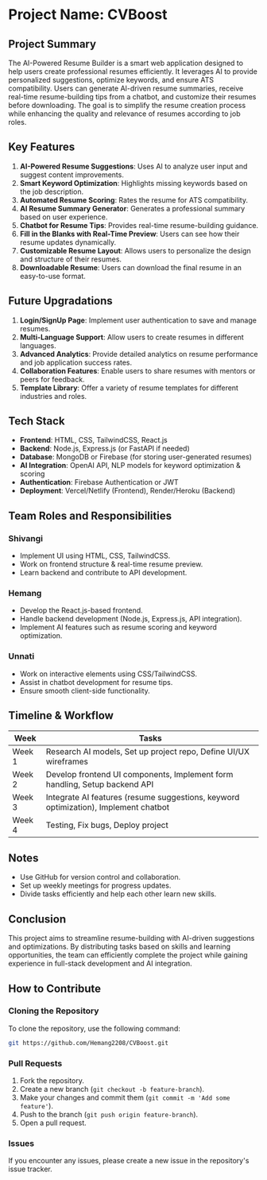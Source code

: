 # Project Name: CVBoost

## Project Summary

The AI-Powered Resume Builder is a smart web application designed to help users create professional resumes efficiently. It leverages AI to provide personalized suggestions, optimize keywords, and ensure ATS compatibility. Users can generate AI-driven resume summaries, receive real-time resume-building tips from a chatbot, and customize their resumes before downloading. The goal is to simplify the resume creation process while enhancing the quality and relevance of resumes according to job roles.

## Key Features

1. **AI-Powered Resume Suggestions**: Uses AI to analyze user input and suggest content improvements.
2. **Smart Keyword Optimization**: Highlights missing keywords based on the job description.
3. **Automated Resume Scoring**: Rates the resume for ATS compatibility.
4. **AI Resume Summary Generator**: Generates a professional summary based on user experience.
5. **Chatbot for Resume Tips**: Provides real-time resume-building guidance.
6. **Fill in the Blanks with Real-Time Preview**: Users can see how their resume updates dynamically.
7. **Customizable Resume Layout**: Allows users to personalize the design and structure of their resumes.
8. **Downloadable Resume**: Users can download the final resume in an easy-to-use format.

## Future Upgradations

1. **Login/SignUp Page**: Implement user authentication to save and manage resumes.
2. **Multi-Language Support**: Allow users to create resumes in different languages.
3. **Advanced Analytics**: Provide detailed analytics on resume performance and job application success rates.
4. **Collaboration Features**: Enable users to share resumes with mentors or peers for feedback.
5. **Template Library**: Offer a variety of resume templates for different industries and roles.

## Tech Stack

- **Frontend**: HTML, CSS, TailwindCSS, React.js
- **Backend**: Node.js, Express.js (or FastAPI if needed)
- **Database**: MongoDB or Firebase (for storing user-generated resumes)
- **AI Integration**: OpenAI API, NLP models for keyword optimization & scoring
- **Authentication**: Firebase Authentication or JWT
- **Deployment**: Vercel/Netlify (Frontend), Render/Heroku (Backend)

## Team Roles and Responsibilities

### Shivangi

- Implement UI using HTML, CSS, TailwindCSS.
- Work on frontend structure & real-time resume preview.
- Learn backend and contribute to API development.

### Hemang

- Develop the React.js-based frontend.
- Handle backend development (Node.js, Express.js, API integration).
- Implement AI features such as resume scoring and keyword optimization.

### Unnati

- Work on interactive elements using CSS/TailwindCSS.
- Assist in chatbot development for resume tips.
- Ensure smooth client-side functionality.

## Timeline & Workflow

| Week   | Tasks                                                                               |
| ------ | ----------------------------------------------------------------------------------- |
| Week 1 | Research AI models, Set up project repo, Define UI/UX wireframes                    |
| Week 2 | Develop frontend UI components, Implement form handling, Setup backend API          |
| Week 3 | Integrate AI features (resume suggestions, keyword optimization), Implement chatbot |
| Week 4 | Testing, Fix bugs, Deploy project                                                   |

## Notes

- Use GitHub for version control and collaboration.
- Set up weekly meetings for progress updates.
- Divide tasks efficiently and help each other learn new skills.

## Conclusion

This project aims to streamline resume-building with AI-driven suggestions and optimizations. By distributing tasks based on skills and learning opportunities, the team can efficiently complete the project while gaining experience in full-stack development and AI integration.

## How to Contribute

### Cloning the Repository

To clone the repository, use the following command:

```bash
git https://github.com/Hemang2208/CVBoost.git
```

### Pull Requests

1. Fork the repository.
2. Create a new branch (`git checkout -b feature-branch`).
3. Make your changes and commit them (`git commit -m 'Add some feature'`).
4. Push to the branch (`git push origin feature-branch`).
5. Open a pull request.

### Issues

If you encounter any issues, please create a new issue in the repository's issue tracker.

